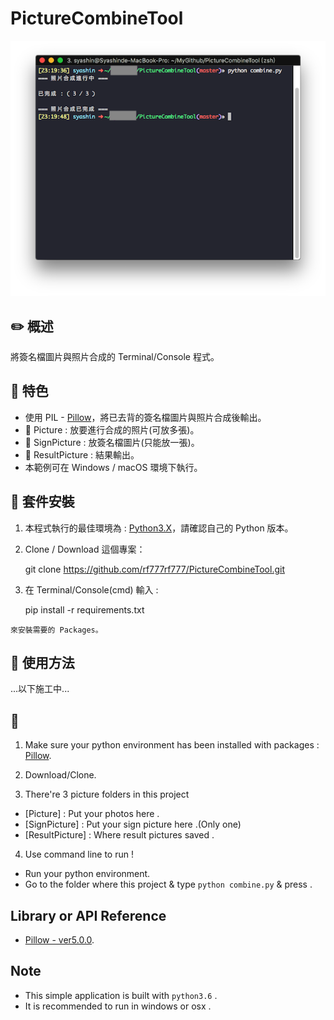 # PictureCombineTool
![image](https://github.com/rf777rf777/PictureCombineTool/blob/master/HomePicture.png)
## :pencil2: 概述

將簽名檔圖片與照片合成的 Terminal/Console 程式。

## :closed_book: 特色
  + 使用 PIL - [Pillow](https://pypi.python.org/pypi/Pillow/5.0.0)，將已去背的簽名檔圖片與照片合成後輸出。
  + :file_folder: Picture : 放要進行合成的照片(可放多張)。
  + :file_folder: SignPicture : 放簽名檔圖片(只能放一張)。
  + :file_folder: ResultPicture : 結果輸出。
  + 本範例可在 Windows / macOS 環境下執行。

## :green_book: 套件安裝
  1. 本程式執行的最佳環境為 : [Python3.X](https://www.python.org/downloads/)，請確認自己的 Python 版本。
  
  2. Clone / Download 這個專案：
    
        git clone https://github.com/rf777rf777/PictureCombineTool.git
  
  3. 在 Terminal/Console(cmd) 輸入 :
  
        pip install -r requirements.txt

    來安裝需要的 Packages。

## :blue_book: 使用方法
...以下施工中...
## :orange_book:

1. Make sure your python environment has been installed with packages : [Pillow](https://pypi.python.org/pypi/Pillow/5.0.0).

2. Download/Clone.

3. There're 3 picture folders in this project
  + [Picture] : Put your photos here .
  + [SignPicture] : Put your sign picture here .(Only one)
  + [ResultPicture] : Where result pictures saved .

4. Use command line to run ! 
  + Run your python environment.
  + Go to the folder where this project & type `python combine.py` & press <Enter>.

## Library or API Reference

* [Pillow - ver5.0.0](https://pypi.python.org/pypi/Pillow/5.0.0).

## Note
+ This simple application is built with `python3.6` .
+ It is recommended to run in windows or osx .